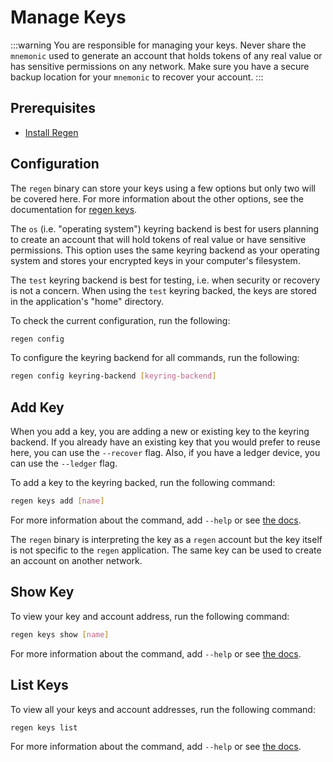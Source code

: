# Manage Keys

:::warning
You are responsible for managing your keys. Never share the `mnemonic` used to generate an account that holds tokens of any real value or has sensitive permissions on any network. Make sure you have a secure backup location for your `mnemonic` to recover your account.
:::

## Prerequisites

- [Install Regen](./README.md)

## Configuration

The `regen` binary can store your keys using a few options but only two will be covered here. For more information about the other options, see the documentation for [regen keys](../../commands/regen_keys.md).

The `os` (i.e. "operating system") keyring backend is best for users planning to create an account that will hold tokens of real value or have sensitive permissions. This option uses the same keyring backend as your operating system and stores your encrypted keys in your computer's filesystem.

The `test` keyring backend is best for testing, i.e. when security or recovery is not a concern. When using the `test` keyring backed, the keys are stored in the application's "home" directory.

To check the current configuration, run the following:

```sh
regen config
```

To configure the keyring backend for all commands, run the following:

```sh
regen config keyring-backend [keyring-backend]
```

## Add Key

When you add a key, you are adding a new or existing key to the keyring backend. If you already have an existing key that you would prefer to reuse here, you can use the `--recover` flag. Also, if you have a ledger device, you can use the `--ledger` flag.

To add a key to the keyring backed, run the following command:

```sh
regen keys add [name]
```

For more information about the command, add `--help` or see [the docs](../../commands/regen_keys_add.md).

The `regen` binary is interpreting the key as a `regen` account but the key itself is not specific to the `regen` application. The same key can be used to create an account on another network.

## Show Key

To view your key and account address, run the following command:

```sh
regen keys show [name]
```

For more information about the command, add `--help` or see [the docs](../../commands/regen_keys_show.md).

## List Keys

To view all your keys and account addresses, run the following command:

```sh
regen keys list
```

For more information about the command, add `--help` or see [the docs](../../commands/regen_keys_list.md).
